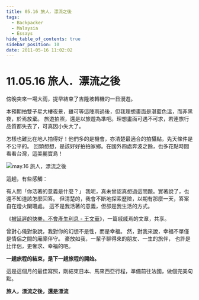 ```yaml
---
title: 05.16 旅人．漂流之後
tags:
  - Backpacker
  - Malaysia
  - Essays
hide_table_of_contents: true
sidebar_position: 10
date: 2011-05-16 11:02:02
---
```


# 11.05.16 旅人．漂流之後

傍晚突來一場大雨，提早結束了吉隆坡轉機的一日漫遊。

本預期拍雙子星大樓夜景，雖可等這陣雨過後，但我理想畫面是湛藍色溫，而非黑夜，於焉放棄。
旅遊拍照，還是以旅遊為準吧。理想畫面可遇不可求，若連旅行品質都失去了，可真因小失大了。

怎樣也難比在地人拍得好！他們多的是機會，亦清楚最適合的拍攝點，先天條件是不公平的。
回頭想想，是該好好拍拍家鄉。在國外四處奔波之餘，也多花點時間看看台灣，這美麗寶島！

![may.16 旅人，漂流之後](http://farm3.static.flickr.com/2747/5726202931_db561f08ec.jpg)

這趟，有些感觸：

有人問「你活著的意義是什麼？」
我呢，真未曾認真想過這問題。實著說了，也還不知道該怎麼回答。
但清楚的，我會不斷地探索歷險，以期有那麼一天，答案自在燈火闌珊處。
這不是我活著的意義，但卻是我生活的方式。

《[被延遲的快樂，不會產生利息 - 王文華](http://goo.gl/JD3ct)》，一篇戚戚焉的文章，共享。

曾對心儀對象說，我對你的幻想不是性，而是幸福。
然，對我來說，幸福不單僅是情侶之間的廂廝伴守。
豪放如我，一輩子聊得來的朋友、一生的旅伴，
也許是比伴侶，更奢求、幸福的吧。

**一趟旅程的結束，是下一趟旅程的開始。**

這是這個月的最佳寫照，剛結束日本、馬來西亞行程，準備前往法國，做個完美句點。

**旅人，漂流之後，還是漂流**
